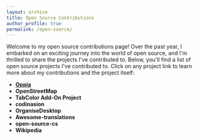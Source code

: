 ```yaml
---
layout: archive
title: Open Source Contributions
author_profile: true
permalink: /open-source/
---
```


Welcome to my open source contributions page! Over the past year, I embarked on an exciting journey into the world of open source, and I'm thrilled to share the projects I've contributed to. Below, you'll find a list of open source projects I've contributed to. Click on any project link to learn more about my contributions and the project itself: 

- [**Oppia** ](/contributions_pages/oppia.md)
- **OpenStreetMap**
- **TabColor Add-On Project**
- **codinasion**
- **OrganiseDesktop**
- **Awesome-translations**
- **open-source-cs**
- **Wikipedia**

